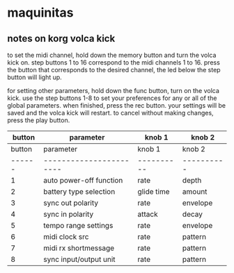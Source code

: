 # maquinitas

## notes on korg volca kick

to set the midi channel, hold down the memory button and turn the volca kick on. step buttons 1 to 16 correspond to the midi channels 1 to 16. press the button that corresponds to the desired channel, the led below the step button will light up.

for setting other parameters, hold down the func button, turn on the volca kick. use the step buttons 1-8 to set your preferences for any or all of the global parameters. when finished, press the rec button. your settings will be saved and the volca kick will restart. to cancel without making changes, press the play button.

|button|parameter              | knob 1   | knob 2   |
|------|-----------------------|----------|----------|
|button|parameter              | knob 1   | knob 2   |
|------|-----------------------|----------|----------|
|1     |auto power-off function|rate      |depth     |
|2     |battery type selection |glide time|amount    |
|3     |sync out polarity      |rate      |envelope  |
|4     |sync in polarity       |attack    |decay     |
|5     |tempo range settings   |rate      |envelope  |
|6     |midi clock src         |rate      |pattern   |
|7     |midi rx shortmessage   |rate      |pattern   |
|8     |sync input/output unit |rate      |pattern   |
